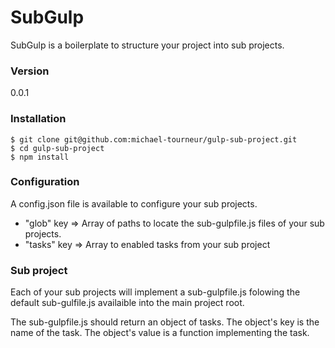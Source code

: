 # SubGulp
SubGulp is a boilerplate to structure your project into sub projects.

### Version
0.0.1

### Installation
```
$ git clone git@github.com:michael-tourneur/gulp-sub-project.git
$ cd gulp-sub-project
$ npm install
```

### Configuration
A config.json file is available to configure your sub projects.

* "glob" key => Array of paths to locate the sub-gulpfile.js files of your sub projects.
* "tasks" key => Array to enabled tasks from your sub project


### Sub project
Each of your sub projects will implement a sub-gulpfile.js folowing the default sub-gulfile.js availaible into the main project root.

The sub-gulpfile.js should return an object of tasks. The object's key is the name of the task. The object's value is a function implementing the task. 
